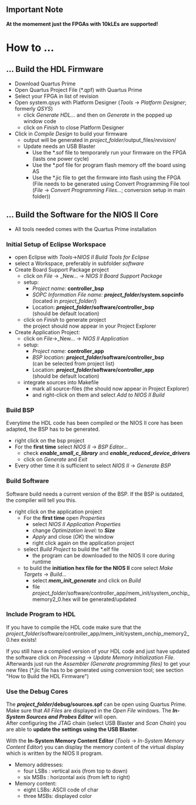 ## Important Note

**At the momement just the FPGAs with 10kLEs are supported!**


# How to ...


## ... Build the HDL Firmware

- Download Quartus Prime
- Open Quartus Project File (\*.qpf) with Quartus Prime
- Select your FPGA in list of revision
- Open system.qsys with Platform Designer (_Tools_ -> _Platform Designer_; formerly _QSYS_)
  - click _Generate HDL..._ and then on _Generate_ in the popped up window code
  - click on _Finish_ to close Platform Designer
- Click in _Compile Design_ to build your firmware
  - output will be generated in _project\_folder_/output_files/_revision_/
  - Update needs an USB Blaster
    - Use the *.sof file to temporarely run your firmware on the FPGA (lasts one power cycle)
	- Use the *.pof file for program flash memory off the board using AS
	- Use the *.jic file to get the firmware into flash using the FPGA  
	(File needs to be generated using Convert Programming File tool (_File_ -> _Convert Programming Files..._; conversion setup in main folder))


## ... Build the Software for the NIOS II Core

- All tools needed comes with the Quartus Prime installation


### Initial Setup of Eclipse Workspace

- open Eclipse with _Tools_->_NIOS II Build Tools for Eclipse_
- select a Workspace, preferably in subfolder _software_
- Create Board Support Package project
  - click on _File_ -> _New... -> _NIOS II Board Support Package_
  - setup:
    - _Project name:_ **controller\_bsp**
	- _SOPC Information File name:_ **_project\_folder_/system.sopcinfo**  
	  (located in _project\_folder_/)
	- Location: **_project\_folder_/software/controller\_bsp**  
	  (should be default location)
  - click on _Finish_ to generate project  
    the project should now appear in your Project Explorer
- Create Application Project:
  - click on _File_->_New... -> _NIOS II Application_
  - setup:
    - _Project name:_ **controller\_app**
	- _BSP location:_ **_project\_folder_/software/controller\_bsp**  
	  (can be selected from project list)
	- Location: **_project\_folder_/software/controller\_app**  
	  (should be default location)
  - integrate sources into Makefile
    - mark all source-files 
	 (the should now appear in Project Explorer)
	- and right-click on them and select _Add to NIOS II Build_


### Build BSP

Everytime the HDL code has been compiled or the NIOS II core has been adapted, the BSP has to be generated.
- right click on the bsp project
- For the **first time** select _NIOS II_ -> _BSP Editor..._
  - check **_enable\_small\_c\_library_** and **_enable\_reduced\_device\_drivers_**
  - click on _Generate_ and _Exit_ 
- Every other time it is sufficient to select _NIOS II_ -> _Generate BSP_


### Build Software

Software build needs a current version of the BSP. If the BSP is outdated, the compiler will tell you this.

- right click on the application project
  - For the **first time** open _Properties_
    - select _NIOS II Application Properties_
	- change _Optimization level:_ to **_Size_**
	- _Apply_ and close (_OK_) the window
	- right click again on the application project
  - select _Build Project_ to build the *.elf file
    - the program can be downloaded to the NIOS II core during runtime
  - to build the **initiation hex file for the NIOS II** core select _Make Targets_ -> _Build..._
    - select **_mem\_init\_generate_** and click on _Build_
	- file _project\_folder_/software/controller\_app/mem\_init/system\_onchip\_memory2\_0.hex will be generated/updated


### Include Program to HDL

If you have to compile the HDL code make sure that the _project\_folder_/software/controller\_app/mem\_init/system\_onchip\_memory2\_0.hex exists!

If you still have a compiled version of your HDL code and just have updated the software click on _Processing_ -> _Update Memory Initialization File_. Afterwards just run the _Assembler (Generate programming files)_ to get your new files (\*.jic file has to be generated using conversion tool; see section  "How to Build the HDL Firmware")


### Use the Debug Cores

The **_project\_folder_/debug/sources.spf** can be open using Quartus Prime. Make sure that _All Files_ are displayed in the _Open File_ windows. The **_In-System Sources and Probes Editor_** will open.  
After configuring the JTAG chain (select USB Blaster and _Scan Chain_) you are able to **update the settings using the USB Blaster**.

With the **In-System Memory Content Editor** (_Tools_ -> _In-System Memory Content Editor_) you can display the memory content of the virtual display which is written by the NIOS II program.
- Memory addresses:
  - four LSBs : vertical axis (from top to down)
  - six MSBs : horizontal axis (from left to right)
- Memory content:
  - eight LSBs: ASCII code of char
  - three MSBs: displayed color